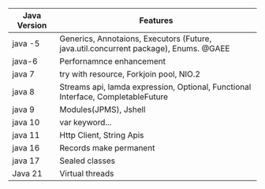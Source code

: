 
| Java Version | Features                                                                             |
| ------------ | ------------------------------------------------------------------------------------ |
| java -5      | Generics, Annotaions, Executors (Future, java.util.concurrent package), Enums. @GAEE |
| java-6       | Perfornamnce enhancement                                                             |
| java 7       | try with resource, Forkjoin pool, NIO.2                                              |
| java  8      | Streams api, lamda expression, Optional, Functional Interface, CompletableFuture     |
| java 9       | Modules(JPMS), Jshell                                                                |
| java 10      | var keyword...                                                                       |
| java 11      | Http Client, String Apis                                                             |
| java 16      | Records make permanent                                                               |
| java 17      | Sealed classes                                                                       |
| Java 21      | Virtual threads                                                                      |
